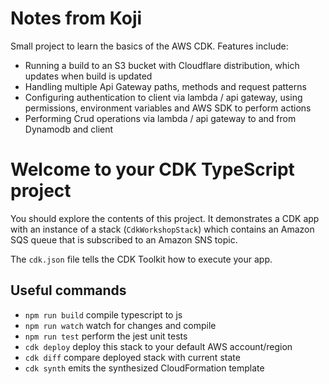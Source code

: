 # Notes from Koji

Small project to learn the basics of the AWS CDK. Features include:

- Running a build to an S3 bucket with Cloudflare distribution, which updates when build is updated
- Handling multiple Api Gateway paths, methods and request patterns
- Configuring authentication to client via lambda / api gateway, using permissions, environment variables and AWS SDK to perform actions
- Performing Crud operations via lambda / api gateway to and from Dynamodb and client

# Welcome to your CDK TypeScript project

You should explore the contents of this project. It demonstrates a CDK app with an instance of a stack (`CdkWorkshopStack`)
which contains an Amazon SQS queue that is subscribed to an Amazon SNS topic.

The `cdk.json` file tells the CDK Toolkit how to execute your app.

## Useful commands

* `npm run build`   compile typescript to js
* `npm run watch`   watch for changes and compile
* `npm run test`    perform the jest unit tests
* `cdk deploy`      deploy this stack to your default AWS account/region
* `cdk diff`        compare deployed stack with current state
* `cdk synth`       emits the synthesized CloudFormation template
